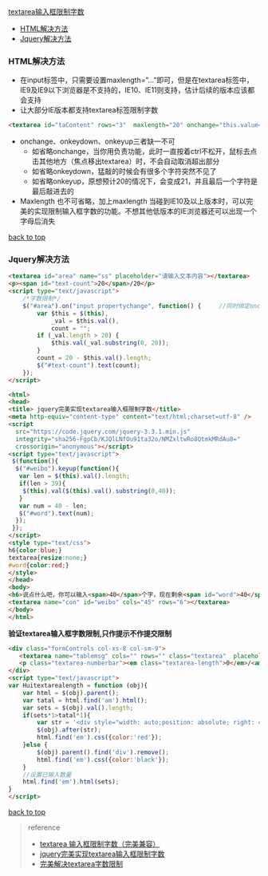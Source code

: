 [textarea输入框限制字数](#top)

- [HTML解决方法](#HTML解决方法)
- [Jquery解决方法](#Jquery解决方法)


### HTML解决方法

- 在input标签中，只需要设置maxlength=”...”即可，但是在textarea标签中，IE9及IE9以下浏览器是不支持的，IE10、IE11则支持，估计后续的版本应该都会支持
- 让大部分IE版本都支持textarea标签限制字数

```HTML
<textarea id="taContent" rows="3"  maxlength="20" onchange="this.value=this.value.substring(0, 20)" onkeydown="this.value=this.value.substring(0, 20)" onkeyup="this.value=this.value.substring(0, 20)" ></textarea>
```

- onchange、onkeydown、onkeyup三者缺一不可
  - 如省略onchange，当你用负责功能，此时一直按着ctrl不松开，鼠标去点击其他地方（焦点移出textarea）时，不会自动取消超出部分
  - 如省略onkeydown，猛敲的时候会有很多个字符突然不见了
  - 如省略onkeyup，原想预计20的情况下，会变成21，并且最后一个字符是最后敲进去的
- Maxlength 也不可省略，加上maxlength 当碰到IE10及以上版本时，可以完美的实现限制输入框字数的功能。不想其他低版本的IE浏览器还可以出现一个字母后消失

[back to top](#top)

### Jquery解决方法

```html
<textarea id="area" name="ss" placeholder="请输入文本内容"></textarea>  
<p><span id="text-count">20</span>/20</p>  
<script type="text/javascript">  
    /*字数限制*/  
    $("#area").on("input propertychange", function() {     //同时绑定onchange、onkeydown、onkeyup，ie8/9下解决不了右键粘贴问题
        var $this = $(this),  
            _val = $this.val(),  
            count = "";  
        if (_val.length > 20) {  
            $this.val(_val.substring(0, 20));  
        }  
        count = 20 - $this.val().length;  
        $("#text-count").text(count);  
    });  
</script>  
```

```html
<html>
<head>
<title> jquery完美实现textarea输入框限制字数</title>
<meta http-equiv="content-type" content="text/html;charset=utf-8" />
<script
  src="https://code.jquery.com/jquery-3.3.1.min.js"
  integrity="sha256-FgpCb/KJQlLNfOu91ta32o/NMZxltwRo8QtmkMRdAu8="
  crossorigin="anonymous"></script>
<script type="text/javascript">
 $(function(){
  $("#weibo").keyup(function(){
   var len = $(this).val().length;
   if(len > 39){
    $(this).val($(this).val().substring(0,40));
   }
   var num = 40 - len;
   $("#word").text(num);
  });
 });
</script>
<style type="text/css">
h6{color:blue;}
textarea{resize:none;}
#word{color:red;}
</style>
</head>
<body>
<h6>说点什么吧，你可以输入<span>40</span>个字，现在剩余<span id="word">40</span>个</h6>
<textarea name="con" id="weibo" cols="45" rows="6"></textarea>
</body>
</html>
```

**验证textarea输入框字数限制,只作提示不作提交限制**

```HTML
<div class="formControls col-xs-8 col-sm-9">
   <textarea name="tablemsg" cols="" rows="" class="textarea"  placeholder="最少输入10个字符" onKeyUp="Huitextarealength(this)"></textarea>
   <p class="textarea-numberbar"><em class="textarea-length">0</em>/<am>100</am></p>
</div>
<script type="text/javascript">
var Huitextarealength = function (obj){
    var html = $(obj).parent();
    var tatal = html.find('am').html();
    var sets = $(obj).val().length;
    if(sets*1>tatal*1){
        var str = '<div style="width: auto;position: absolute; right: 4%;color: red;">内容超出限制</div>';
        $(obj).after(str);
        html.find('em').css({color:'red'});
    }else {
        $(obj).parent().find('div').remove();
        html.find('em').css({color:'black'});
    }
    //设置已输入数量
    html.find('em').html(sets);
}
</script>
```

[back to top](#top)

> reference
> - [textarea 输入框限制字数（完美兼容）](https://blog.csdn.net/jackpk/article/details/42872073)
> - [jquery完美实现textarea输入框限制字数](https://www.cnblogs.com/wujixing/p/6000043.html)
> - [完美解决textarea字数限制](https://blog.csdn.net/fb_01/article/details/51026774)

